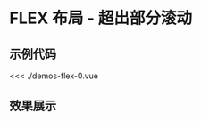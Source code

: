 # FLEX 布局 - 超出部分滚动

## 示例代码


<<< ./demos-flex-0.vue


## 效果展示


<DemosFlex0 />
<script setup>
import DemosFlex0 from './demos-flex-0.vue'
</script>